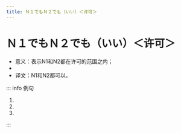 ```yaml
---
title: Ｎ１でもＮ２でも（いい）＜许可＞
---
```


# Ｎ１でもＮ２でも（いい）＜许可＞

- 意义：表示N1和N2都在许可的范围之内；
- <grammer-content sentence="接续：名词 + でも + 名词 + でも + (いい/[大丈夫/だいじょうぶ])；" />
- 译文：N1和N2都可以。

::: info 例句

1. <grammer-content sentence="[京劇/きょうげき]は[男性/だんせい]**でも**[女性/じょせい]**でもいいんですよ**。" trans="" />
2. <grammer-content sentence="メール**でも**[電話/でんわ]**でもいいです**。[連絡/れんらく]してください。" trans="" />
3. <grammer-content sentence="[土曜日/どようび]**でも**[日曜日/にちようび]**でも[大丈夫/だいじょうぶ]です**。" trans="" />

:::

